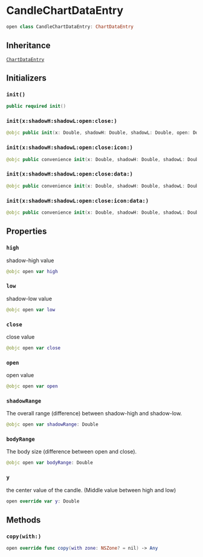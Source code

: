 # CandleChartDataEntry

``` swift
open class CandleChartDataEntry: ChartDataEntry
```

## Inheritance

[`ChartDataEntry`](/ChartDataEntry)

## Initializers

### `init()`

``` swift
public required init()
```

### `init(x:shadowH:shadowL:open:close:)`

``` swift
@objc public init(x: Double, shadowH: Double, shadowL: Double, open: Double, close: Double)
```

### `init(x:shadowH:shadowL:open:close:icon:)`

``` swift
@objc public convenience init(x: Double, shadowH: Double, shadowL: Double, open: Double, close: Double, icon: NSUIImage?)
```

### `init(x:shadowH:shadowL:open:close:data:)`

``` swift
@objc public convenience init(x: Double, shadowH: Double, shadowL: Double, open: Double, close: Double, data: Any?)
```

### `init(x:shadowH:shadowL:open:close:icon:data:)`

``` swift
@objc public convenience init(x: Double, shadowH: Double, shadowL: Double, open: Double, close: Double, icon: NSUIImage?, data: Any?)
```

## Properties

### `high`

shadow-high value

``` swift
@objc open var high 
```

### `low`

shadow-low value

``` swift
@objc open var low 
```

### `close`

close value

``` swift
@objc open var close 
```

### `open`

open value

``` swift
@objc open var open 
```

### `shadowRange`

The overall range (difference) between shadow-high and shadow-low.

``` swift
@objc open var shadowRange: Double
```

### `bodyRange`

The body size (difference between open and close).

``` swift
@objc open var bodyRange: Double
```

### `y`

the center value of the candle. (Middle value between high and low)

``` swift
open override var y: Double
```

## Methods

### `copy(with:)`

``` swift
open override func copy(with zone: NSZone? = nil) -> Any
```
